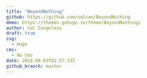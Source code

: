 ```yaml
---
title: "BeyondNothing"
github: https://github.com/salcan/BeyondNothing
demo: https://themes.gohugo.io/theme/BeyondNothing/
author: Sal Cangeloso
draft: true
ssg:
  - Hugo
cms:
  - No Cms
date: 2018-06-03T01:57:33Z
github_branch: master
---
```

